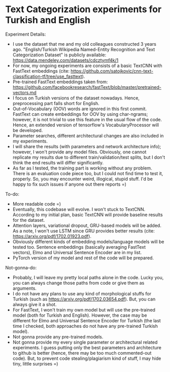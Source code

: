# Text Categorization experiments for Turkish and English

Experiment Details:

- I use the dataset that me and my old colleagues constructed 3 years ago. "English/Turkish Wikipedia Named-Entity Recognition and Text Categorization Dataset" is publicly available: https://data.mendeley.com/datasets/cdcztymf4k/1
- For now, my ongoing experiments are consists of a basic TextCNN with FastText embeddings (cite: https://github.com/satojkovic/cnn-text-classification-tf/tree/use_fasttext). 
- Pre-trained FastText embeddings taken from: https://github.com/facebookresearch/fastText/blob/master/pretrained-vectors.md
- I focus on Turkish versions of the dataset nowadays. Hence, preprocessing part falls short for English. 
- Out-of-Vocabulary (OOV) words are ignored in this first commit. FastText can create embeddings for OOV by using char-ngrams; however, 
it is not trivial to use this feature in the usual flow of the code. Hence, an extended version of tensorflow's VocabularyProcessor will be developed.
- Parameter searches, different architectural changes are also included in my experiments.
- I will share the results (with parameters and network architecture info); however, I won't provide any model files. Obviously, one cannot replicate my results due to different train/validation/test splits, but I don't think the end results will differ significantly. 
- As far as I tested, the training part is working without any problem. There is an evaluation code piece too, but I could not find time to test it, properly. So, you may encounter weird, illogical, stupid stuff. I'd be happy to fix such issues if anyone out there reports =)

To-do:

- More readable code =) 
- Eventually, this codebase will evolve. I won't stuck to TextCNN. According to my initial plan, basic TextCNN will provide baseline results for the dataset.
- Attention layers, variational dropout, GRU-based models will be added. As a note, I won't use LSTM since GRU provides better results (cite: https://arxiv.org/pdf/1702.01923.pdf).   
- Obviously different kinds of embedding models/language models will be tested too. Sentence embeddings (basically averaging FastText vectors), Elmo and Universal Sentence Encoder are in my list.
- PyTorch version of my model and rest of the code will be prepared.

Not-gonna-do:

- Probably, I will leave my pretty local paths alone in the code. Lucky you, you can always change those paths from code or give them as arguments.
- I do not have any plans to use any kind of morphological stuffs for Turkish (such as https://arxiv.org/pdf/1702.03654.pdf). But, you can always give it a shot. 
- For FastText, I won't train my own model but will use the pre-trained model (both for Turkish and English). However, the case may be different for Elmo and Universal Sentence Encoder for Turkish (the last time I checked, both approaches do not have any pre-trained Turkish model).
- Not gonna provide any pre-trained models. 
- Not gonna provide my every single parameter or architectural related experiments. I guess putting only the best parameters and architecture to github is better (hence, there may be too much commented-out code).  But, to prevent code stealing/plagiarism kind of stuff, I may hide tiny, little surprises =)
